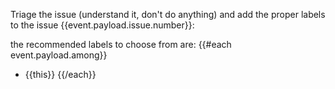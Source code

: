 Triage the issue (understand it, don't do anything) and add the proper labels to the issue {{event.payload.issue.number}}:

the recommended labels to choose from are:
{{#each event.payload.among}}
- {{this}}
{{/each}}
